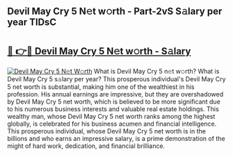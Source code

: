 ## Devil May Cry 5 N𝚎t w𝚘rth - Part-2vS S𝚊lary per year TlDsC

# <h2><a href="http://gc4dle.nevu.top/?p=Devil+May+Cry+5">🔗 👉🔴 Devil May Cry 5 N𝚎t w𝚘rth - S𝚊lary</a></h2>

[![Devil May Cry 5 N𝚎t W𝚘rth](https://i.imgur.com/Oavwk0R.jpeg)](http://gc4dle.nevu.top/?p=Devil+May+Cry+5)
What is Devil May Cry 5 n𝚎t w𝚘rth? What is Devil May Cry 5 s𝚊lary per year?
This prosperous individual's Devil May Cry 5 net worth is substantial, making him one of the wealthiest in his profession. His annual earnings are impressive, but they are overshadowed by Devil May Cry 5 net worth, which is believed to be more significant due to his numerous business interests and valuable real estate holdings. This wealthy man, whose Devil May Cry 5 net worth ranks among the highest globally, is celebrated for his business acumen and financial intelligence. This prosperous individual, whose Devil May Cry 5 net worth is in the billions and who earns an impressive salary, is a prime demonstration of the might of hard work, dedication, and financial brilliance.
